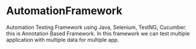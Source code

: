 # AutomationFramework
Automation Testing Framework using Java, Selenium, TestNG, Cucumber. this is Annotation Based Framework. In this framework we can test multiple application with multiple data for multiple app.
